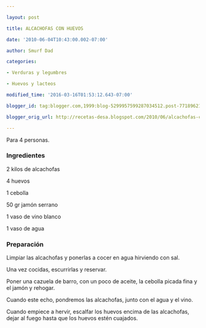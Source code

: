 ```yaml
---

layout: post

title: ALCACHOFAS CON HUEVOS

date: '2010-06-04T10:43:00.002-07:00'

author: Smurf Dad

categories:

- Verduras y legumbres

- Huevos y lacteos

modified_time: '2016-03-16T01:53:12.643-07:00'

blogger_id: tag:blogger.com,1999:blog-5299957599287034512.post-7718962145573934358

blogger_orig_url: http://recetas-desa.blogspot.com/2010/06/alcachofas-con-huevos.html

---
```


Para 4 personas.

<h3>Ingredientes</h3>

2 kilos de alcachofas

4 huevos

1 cebolla

50 gr jamón serrano

1 vaso de vino blanco

1 vaso de agua

<h3>Preparación</h3>

Limpiar las alcachofas y ponerlas a cocer en agua hirviendo con sal.

Una vez cocidas, escurrirlas y reservar.

Poner una cazuela de barro, con un poco de aceite, la cebolla picada fina y el jamón y rehogar.

Cuando este echo, pondremos las alcachofas, junto con el agua y el vino.

Cuando empiece a hervir, escalfar los huevos encima de las alcachofas, dejar al fuego hasta que los huevos estén cuajados.